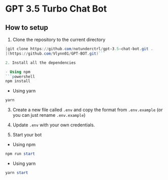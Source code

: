 # GPT 3.5 Turbo Chat Bot
## How to setup

1. Clone the repository to the current directory

```powershell
[git clone https://github.com/notunderctrl/gpt-3.5-chat-bot.git .
](https://github.com/Vlynn01/GPT-BOT.git)```

2. Install all the dependencies

- Using npm
```powershell
npm install
```

- Using yarn
```powershell
yarn
```

3. Create a new file called `.env` and copy the format from `.env.example` (or you can just rename `.env.example`)

4. Update `.env` with your own credentials.

5. Start your bot

- Using npm
```powershell
npm run start
```

- Using yarn
```powershell
yarn start
```
